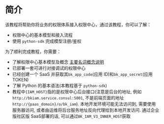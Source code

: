 # 简介

该教程将帮助你将业务的权限体系接入权限中心，通过该教程，你可以了解：
- 权限中心的基本模型和接入流程
- 使用 `python-sdk` 完成模型注册/鉴权


为了顺利完成教程，你需要：
- 了解权限中心基本模型及概念 [主要名词概念说明](../../权限中心/产品白皮书/术语解释/Trem.md)
- 已部署一套可进行对接调试的权限中心
- 已经创建一个 SaaS 并获取其`bk_app_code`(应用 ID)和`bk_app_secret`(应用 TOKEN)
- 了解 Python 的基本语法(本教程基于 `python-sdk`)
- 教程中`{IAM_HOST}`指的是权限中心后台接口(注意是后台的地址, 例如`http://bkiam.service.consul:5001`, 不是前端页面的地址`http://{paas_domain}/o/bk_iam`). 本地开发环境可能无法访问到, 需要使用服务器访问, 或者由运维将后台服务地址反向代理给到本地开发访问. 通过企业版社区版 SaaS部署的话, 可以通过`BK_IAM_V3_INNER_HOST`获取

